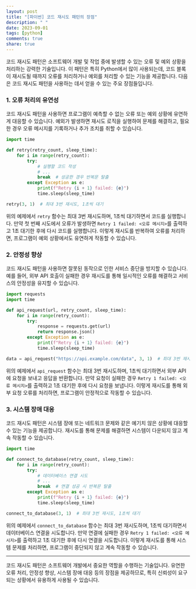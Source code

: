 ```yaml
---
layout: post
title: "[파이썬] 코드 재시도 패턴의 장점"
description: " "
date: 2023-09-01
tags: [python]
comments: true
share: true
---
```


코드 재시도 패턴은 소프트웨어 개발 및 작업 중에 발생할 수 있는 오류 및 예외 상황을 처리하는 강력한 기술입니다. 이 패턴은 특히 Python에서 많이 사용되는데, 코드 블록이 재시도될 때까지 오류를 처리하거나 예외를 처리할 수 있는 기능을 제공합니다. 다음은 코드 재시도 패턴을 사용하는 데서 얻을 수 있는 주요 장점들입니다.

### 1. 오류 처리의 유연성

코드 재시도 패턴을 사용하면 프로그램이 예측할 수 없는 오류 또는 예외 상황에 유연하게 대응할 수 있습니다. 예외가 발생하면 재시도 로직을 실행하여 문제를 해결하고, 필요한 경우 오류 메시지를 기록하거나 추가 조치를 취할 수 있습니다.

```python
import time

def retry(retry_count, sleep_time):
    for i in range(retry_count):
        try:
            # 실행할 코드 작성
            # ...
            break  # 성공한 경우 반복문 탈출
        except Exception as e:
            print(f"Retry {i + 1} failed: {e}")
            time.sleep(sleep_time)

retry(3, 1)  # 최대 3번 재시도, 1초씩 대기
```

위의 예제에서 `retry` 함수는 최대 3번 재시도하며, 1초씩 대기하면서 코드를 실행합니다. 만약 첫 번째 시도에서 오류가 발생하면 `Retry 1 failed: <오류 메시지>`를 출력하고 1초 대기한 후에 다시 코드를 실행합니다. 이렇게 재시도를 반복하여 오류를 처리하면, 프로그램이 예외 상황에서도 유연하게 작동할 수 있습니다.

### 2. 안정성 향상

코드 재시도 패턴을 사용하면 잘못된 동작으로 인한 서비스 중단을 방지할 수 있습니다. 예를 들어, 외부 API 호출이 실패한 경우 재시도를 통해 일시적인 오류를 해결하고 서비스의 안정성을 유지할 수 있습니다.

```python
import requests
import time

def api_request(url, retry_count, sleep_time):
    for i in range(retry_count):
        try:
            response = requests.get(url)
            return response.json()
        except Exception as e:
            print(f"Retry {i + 1} failed: {e}")
            time.sleep(sleep_time)

data = api_request("https://api.example.com/data", 3, 1)  # 최대 3번 재시도, 1초씩 대기
```

위의 예제에서 `api_request` 함수는 최대 3번 재시도하며, 1초씩 대기하면서 외부 API에 요청을 보내고 응답을 반환합니다. 만약 요청이 실패한 경우 `Retry 1 failed: <오류 메시지>`를 출력하고 1초 대기한 후에 다시 요청을 보냅니다. 이렇게 재시도를 통해 외부 요청 오류를 처리하면, 프로그램이 안정적으로 작동할 수 있습니다.

### 3. 시스템 장애 대응

코드 재시도 패턴은 시스템 장애 또는 네트워크 문제와 같은 예기치 않은 상황에 대응할 수 있는 기능을 제공합니다. 재시도를 통해 문제를 해결하면 시스템이 다운되지 않고 계속 작동할 수 있습니다.

```python
import time

def connect_to_database(retry_count, sleep_time):
    for i in range(retry_count):
        try:
            # 데이터베이스 연결 시도
            # ...
            break  # 연결 성공 시 반복문 탈출
        except Exception as e:
            print(f"Retry {i + 1} failed: {e}")
            time.sleep(sleep_time)

connect_to_database(3, 1)  # 최대 3번 재시도, 1초씩 대기
```

위의 예제에서 `connect_to_database` 함수는 최대 3번 재시도하며, 1초씩 대기하면서 데이터베이스 연결을 시도합니다. 만약 연결에 실패한 경우 `Retry 1 failed: <오류 메시지>`를 출력하고 1초 대기한 후에 다시 연결을 시도합니다. 이렇게 재시도를 통해 시스템 문제를 처리하면, 프로그램이 중단되지 않고 계속 작동할 수 있습니다.

---

코드 재시도 패턴은 소프트웨어 개발에서 중요한 역할을 수행하는 기술입니다. 유연한 오류 처리, 안정성 향상, 시스템 장애 대응 등의 장점을 제공하므로, 특히 신뢰성이 요구되는 상황에서 유용하게 사용될 수 있습니다.
